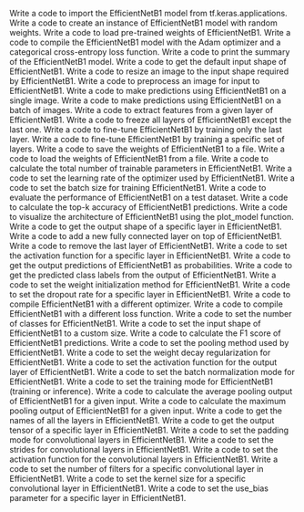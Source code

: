 Write a code to import the EfficientNetB1 model from tf.keras.applications.
Write a code to create an instance of EfficientNetB1 model with random weights.
Write a code to load pre-trained weights of EfficientNetB1.
Write a code to compile the EfficientNetB1 model with the Adam optimizer and a categorical cross-entropy loss function.
Write a code to print the summary of the EfficientNetB1 model.
Write a code to get the default input shape of EfficientNetB1.
Write a code to resize an image to the input shape required by EfficientNetB1.
Write a code to preprocess an image for input to EfficientNetB1.
Write a code to make predictions using EfficientNetB1 on a single image.
Write a code to make predictions using EfficientNetB1 on a batch of images.
Write a code to extract features from a given layer of EfficientNetB1.
Write a code to freeze all layers of EfficientNetB1 except the last one.
Write a code to fine-tune EfficientNetB1 by training only the last layer.
Write a code to fine-tune EfficientNetB1 by training a specific set of layers.
Write a code to save the weights of EfficientNetB1 to a file.
Write a code to load the weights of EfficientNetB1 from a file.
Write a code to calculate the total number of trainable parameters in EfficientNetB1.
Write a code to set the learning rate of the optimizer used by EfficientNetB1.
Write a code to set the batch size for training EfficientNetB1.
Write a code to evaluate the performance of EfficientNetB1 on a test dataset.
Write a code to calculate the top-k accuracy of EfficientNetB1 predictions.
Write a code to visualize the architecture of EfficientNetB1 using the plot_model function.
Write a code to get the output shape of a specific layer in EfficientNetB1.
Write a code to add a new fully connected layer on top of EfficientNetB1.
Write a code to remove the last layer of EfficientNetB1.
Write a code to set the activation function for a specific layer in EfficientNetB1.
Write a code to get the output predictions of EfficientNetB1 as probabilities.
Write a code to get the predicted class labels from the output of EfficientNetB1.
Write a code to set the weight initialization method for EfficientNetB1.
Write a code to set the dropout rate for a specific layer in EfficientNetB1.
Write a code to compile EfficientNetB1 with a different optimizer.
Write a code to compile EfficientNetB1 with a different loss function.
Write a code to set the number of classes for EfficientNetB1.
Write a code to set the input shape of EfficientNetB1 to a custom size.
Write a code to calculate the F1 score of EfficientNetB1 predictions.
Write a code to set the pooling method used by EfficientNetB1.
Write a code to set the weight decay regularization for EfficientNetB1.
Write a code to set the activation function for the output layer of EfficientNetB1.
Write a code to set the batch normalization mode for EfficientNetB1.
Write a code to set the training mode for EfficientNetB1 (training or inference).
Write a code to calculate the average pooling output of EfficientNetB1 for a given input.
Write a code to calculate the maximum pooling output of EfficientNetB1 for a given input.
Write a code to get the names of all the layers in EfficientNetB1.
Write a code to get the output tensor of a specific layer in EfficientNetB1.
Write a code to set the padding mode for convolutional layers in EfficientNetB1.
Write a code to set the strides for convolutional layers in EfficientNetB1.
Write a code to set the activation function for the convolutional layers in EfficientNetB1.
Write a code to set the number of filters for a specific convolutional layer in EfficientNetB1.
Write a code to set the kernel size for a specific convolutional layer in EfficientNetB1.
Write a code to set the use_bias parameter for a specific layer in EfficientNetB1.